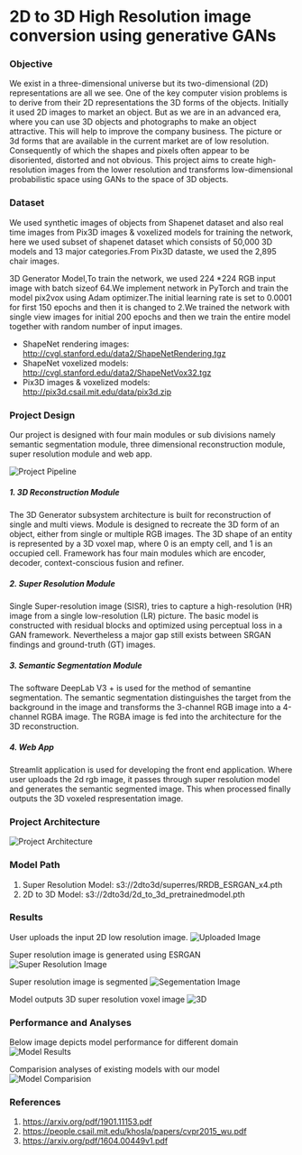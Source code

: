 # 2D to 3D High Resolution image conversion using generative GANs

### Objective
We exist in a three-dimensional universe but its two-dimensional (2D) representations are all we see. One of the key computer vision problems is to derive from their 2D representations the 3D forms of the objects. Initially it used 2D images to market an object. But as we are in an advanced era, where you can use 3D objects and photographs to make an object attractive. This will help to improve the company business. The picture or 3d forms that are available in the current market are of low resolution. Consequently of which the shapes and pixels often appear to be disoriented, distorted and not obvious. This project aims to create high-resolution images from the lower resolution and transforms low-dimensional probabilistic space using GANs to the space of 3D objects.

### Dataset
We used synthetic images of objects from Shapenet dataset and also real time images from Pix3D images & voxelized models for training the network, here we used subset of shapenet  dataset which consists of 50,000 3D  models and 13 major categories.From Pix3D dataste, we used the 2,895 chair images.

3D Generator Model,To train the network, we used 224 *224 RGB input image with batch sizeof 64.We implement network in PyTorch and train the model pix2vox using Adam optimizer.The initial learning rate is set to 0.0001 for first 150 epochs and then it is changed to 2.We trained the network with single view images for initial 200 epochs and then we train the entire model together with random number of  input images.


   - ShapeNet rendering images: http://cvgl.stanford.edu/data2/ShapeNetRendering.tgz
   - ShapeNet voxelized models: http://cvgl.stanford.edu/data2/ShapeNetVox32.tgz
   - Pix3D images & voxelized models: http://pix3d.csail.mit.edu/data/pix3d.zip

### Project Design
Our project is designed with four main modules or sub divisions namely semantic segmentation module, three dimensional reconstruction module, super resolution module and web app.

![Project Pipeline](https://github.com/Radhika009/CMPE_295B_MASTERPROJECT/blob/master/Images/pipeline.png)

##### 1. 3D Reconstruction Module

The 3D Generator subsystem architecture is built for reconstruction of single and multi views. Module is designed to recreate the 3D form of an object, either from single or multiple RGB images. The 3D shape of an entity is represented by a 3D voxel map, where 0 is an empty cell, and 1 is an occupied cell. Framework has four main modules which are encoder, decoder, context-conscious fusion and refiner.

##### 2. Super Resolution Module

Single Super-resolution image (SISR), tries to capture a high-resolution (HR) image from a single low-resolution (LR) picture. The basic model is constructed with residual blocks and optimized using perceptual loss in a GAN framework. Nevertheless a major gap still exists between SRGAN findings and ground-truth (GT) images.

##### 3. Semantic Segmentation Module

The software DeepLab V3 + is used for the method of semantine segmentation. The semantic segmentation distinguishes the target from the background in the image and transforms the 3-channel RGB image into a 4-channel RGBA image. The RGBA image is fed into the architecture for the 3D reconstruction.

##### 4. Web App

Streamlit application is used for developing the front end application. Where user uploads the 2d rgb image, it passes through super resolution model and generates the semantic segmented image. This when processed finally outputs the 3D voxeled respresentation image.

### Project Architecture
![Project Architecture](https://github.com/Radhika009/CMPE_295B_MASTERPROJECT/blob/master/Images/Project%20Architecture.png)

### Model Path

1. Super Resolution Model: s3://2dto3d/superres/RRDB_ESRGAN_x4.pth
2. 2D to 3D Model: s3://2dto3d/2d_to_3d_pretrainedmodel.pth

### Results
User uploads the input 2D low resolution image.
![Uploaded Image](https://github.com/Radhika009/CMPE_295B_MASTERPROJECT/blob/master/Images/Car%20Uploaded%20Images.png)

Super resolution image is generated using ESRGAN
![Super Resolution Image](https://github.com/Radhika009/CMPE_295B_MASTERPROJECT/blob/master/Images/SR.png)

Super resolution image is segmented 
![Segementation Image](https://github.com/Radhika009/CMPE_295B_MASTERPROJECT/blob/master/Images/Segmented%20Image.png)

Model outputs 3D super resolution voxel image
![3D](https://github.com/Radhika009/CMPE_295B_MASTERPROJECT/blob/master/Images/3D.png)

### Performance and Analyses

Below image depicts model performance for different domain
![Model Results](https://github.com/Radhika009/CMPE_295B_MASTERPROJECT/blob/master/Images/comparision_results.png)

Comparision analyses of existing models with our model
![Model Comparision](https://github.com/Radhika009/CMPE_295B_MASTERPROJECT/blob/master/Images/model_comparision.png)

### References

1. https://arxiv.org/pdf/1901.11153.pdf
2. https://people.csail.mit.edu/khosla/papers/cvpr2015_wu.pdf
3. https://arxiv.org/pdf/1604.00449v1.pdf
